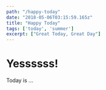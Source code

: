 ```yaml
---
path: "/happy-today"
date: "2018-05-06T03:15:59.165z"
title: "Happy Today"
tags: ['today', 'summer']
excerpt: ["Great Today, Great Day"]
---
```


# Yessssss!

Today is ...

